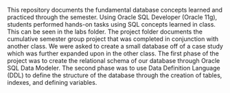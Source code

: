 This repository documents the fundamental database concepts learned and practiced through the semester. 
Using Oracle SQL Developer (Oracle 11g), students performed hands-on tasks using SQL concepts learned in class. This can be seen in the labs folder.
The project folder documents the cumulative semester group project that was completed in conjunction with another class.
We were asked to create a small database off of a case study which was further expanded upon in the other class. 
The first phase of the project was to create the relational schema of our database through Oracle SQL Data Modeler.
The second phase was to use Data Definition Language (DDL) to define the structure of the database through the creation of tables, indexes, and defining variables.
